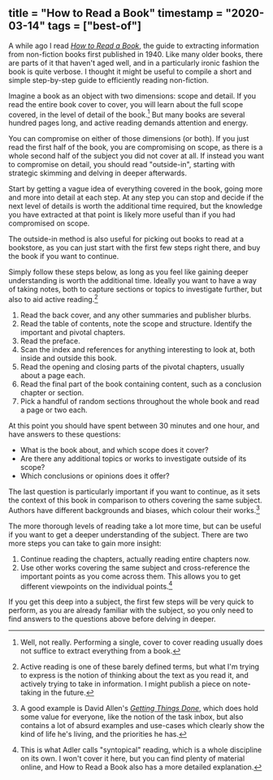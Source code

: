 title = "How to Read a Book"
timestamp = "2020-03-14"
tags = ["best-of"]
---
A while ago I read *[How to Read a Book](https://www.goodreads.com/book/show/567610.How_to_Read_a_Book)*, the guide to extracting information from non-fiction books first published in 1940. Like many older books, there are parts of it that haven't aged well, and in a particularly ironic fashion the book is quite verbose. I thought it might be useful to compile a short and simple step-by-step guide to efficiently reading non-fiction.

Imagine a book as an object with two dimensions: scope and detail. If you read the entire book cover to cover, you will learn about the full scope covered, in the level of detail of the book.[^1] But many books are several hundred pages long, and active reading demands attention and energy.

You can compromise on either of those dimensions (or both). If you just read the first half of the book, you are compromising on scope, as there is a whole second half of the subject you did not cover at all. If instead you want to compromise on detail, you should read "outside-in", starting with strategic skimming and delving in deeper afterwards.

Start by getting a vague idea of everything covered in the book, going more and more into detail at each step. At any step you can stop and decide if the next level of details is worth the additional time required, but the knowledge you have extracted at that point is likely more useful than if you had compromised on scope.

The outside-in method is also useful for picking out books to read at a bookstore, as you can just start with the first few steps right there, and buy the book if you want to continue.

Simply follow these steps below, as long as you feel like gaining deeper understanding is worth the additional time. Ideally you want to have a way of taking notes, both to capture sections or topics to investigate further, but also to aid active reading.[^2]

1.  Read the back cover, and any other summaries and publisher blurbs.
2.  Read the table of contents, note the scope and structure. Identify the important and pivotal chapters.
3.  Read the preface.
4.  Scan the index and references for anything interesting to look at, both inside and outside this book.
5.  Read the opening and closing parts of the pivotal chapters, usually about a page each.
6.  Read the final part of the book containing content, such as a conclusion chapter or section.
7.  Pick a handful of random sections throughout the whole book and read a page or two each.

At this point you should have spent between 30 minutes and one hour, and have answers to these questions:

-   What is the book about, and which scope does it cover?
-   Are there any additional topics or works to investigate outside of its scope?
-   Which conclusions or opinions does it offer?

The last question is particularly important if you want to continue, as it sets the context of this book in comparison to others covering the same subject. Authors have different backgrounds and biases, which colour their works.[^3]

The more thorough levels of reading take a lot more time, but can be useful if you want to get a deeper understanding of the subject. There are two more steps you can take to gain more insight:

1.  Continue reading the chapters, actually reading entire chapters now.
2.  Use other works covering the same subject and cross-reference the important points as you come across them. This allows you to get different viewpoints on the individual points.[^4]

If you get this deep into a subject, the first few steps will be very quick to perform, as you are already familiar with the subject, so you only need to find answers to the questions above before delving in deeper.


[^1]: Well, not really. Performing a single, cover to cover reading usually does not suffice to extract everything from a book.

[^2]: Active reading is one of these barely defined terms, but what I'm trying to express is the notion of thinking about the text as you read it, and actively trying to take in information. I might publish a piece on note-taking in the future.

[^3]: A good example is David Allen's *[Getting Things Done](https://www.goodreads.com/book/show/1633.Getting_Things_Done)*, which does hold some value for everyone, like the notion of the task inbox, but also contains a lot of absurd examples and use-cases which clearly show the kind of life he's living, and the priorities he has.

[^4]: This is what Adler calls "syntopical" reading, which is a whole discipline on its own. I won't cover it here, but you can find plenty of material online, and How to Read a Book also has a more detailed explanation.
